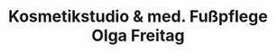 ---
title: "Kosmetikstudio & med. Fußpflege Olga Freitag"
url: /bremen/kosmetikstudio-und-med-fusspflege-olga-freitag/
shop: Kosmetik
---